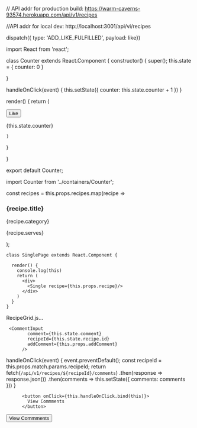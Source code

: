 // API addr for production build:
https://warm-caverns-93574.herokuapp.com/api/v1/recipes

//API addr for local dev:
http://localhost:3001/api/vi/recipes

dispatch({ type: 'ADD_LIKE_FULFILLED', payload: like})

import React from 'react';

class Counter extends React.Component {
  constructor() {
    super();
    this.state = {
      counter: 0
    }


  }

  handleOnClick(event) {
    this.setState({
      counter: this.state.counter + 1 
    })
  }

  render() {
    return (
      <div>
        <button onClick={this.handleOnClick.bind(this)}>Like</button>
        <p>{this.state.counter}</p>
      </div>

    )
  }


}



export default Counter;

import Counter from '../containers/Counter';

const recipes = this.props.recipes.map(recipe =>
    <div className="recipe-card" key={recipe.id}>
      <h3>{recipe.title}</h3>
      <p>{recipe.category}</p>
      <p>{recipe.serves}</p>
    </div>);


    class SinglePage extends React.Component {

      render() {
        console.log(this)
        return (
          <div>
            <Single recipe={this.props.recipe}/>
          </div>
        )
      }
    }

RecipeGrid.js...
    <Recipe
      history={props.history}
      key={recipe.id}
      recipeTitle={recipe.title}
      recipeCategory={recipe.category}
      recipeServes={recipe.serves}
      recipeId={recipe.id}
    />

     <CommentInput 
            comment={this.state.comment} 
            recipeId={this.state.recipe.id} 
            addComment={this.props.addComment}
          />

  handleOnClick(event) {
    event.preventDefault();
    const recipeId = this.props.match.params.recipeId;
    return fetch(`/api/v1/recipes/${recipeId}/comments`)
      .then(response => response.json())
      .then(comments => this.setState({ comments: comments }))
  }
  
          <button onClick={this.handleOnClick.bind(this)}>
            View Commments
          </button>


<button 
          className="view-comments-button" 
          onClick={this.handleViewCommentsOnClick.bind(this)}
          >View Commments
        </button>